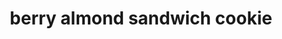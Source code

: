 ---
servings: 3 dozen
notes:
nutritionFacts: |-
  * 1 each: 167 calories
  * 10g fat (5g saturated fat)
  * 20mg cholesterol
  * 114mg sodium
  * 17g carbohydrate (8g sugars, 1g fiber)
  * 2g protein
directions: |-
  * Preheat oven to 325°
  * In a large bowl, cream butter and sugar until light and fluffy
  * Beat in vanilla
  * Combine flour and salt; gradually add to creamed mixture and mix well
  * Stir in almonds
  * On a heavily floured surface, roll out dough to 1/8-in thickness
  * With floured 2-1/2-in cookie cutters cut into desired shapes
  * Place 1 in apart on ungreased baking sheets
  * Bake 10-12 minutes or until edges begin to brown
  * Remove to wire racks to cool
  * Spread 1 teaspoon raspberry filling on the bottoms of half of the cookies; top with remaining cookies
  * Sprinkle with edible glitter or confectioners sugar
  * Store in an airtight container
ingredients: |-
  * 1-1/2 cups butter, softened
  * 1 cup sugar
  * 1 teaspoon vanilla extract
  * 2-3/4 cups all-purpose flour
  * 1/2 teaspoon salt
  * 2 cups ground almonds
  * 3/4 cup raspberry filling
  * edible glitter or confectioners sugar
rating:
ease:
category: dessert
subcategory: cookie
href: 'https://www.tasteofhome.com/recipes/berry-almond-sandwich-cookies/'
totalTime: 40 minutes
cookTime: 10 minutes
prepTime: 30 minutes
title: berry almond sandwich cookie
path: /berry-almond-sandwich-cookie
---